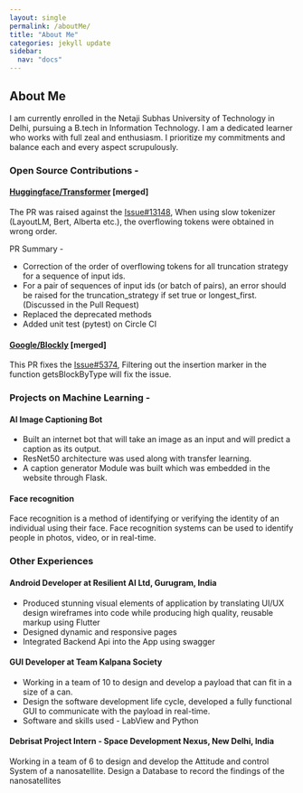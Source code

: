 ```yaml
---
layout: single
permalink: /aboutMe/
title: "About Me"
categories: jekyll update
sidebar:
  nav: "docs"
---
```


## About Me

I am currently enrolled in the Netaji Subhas University of Technology in Delhi, pursuing a B.tech in Information Technology. I am a dedicated learner who works with full zeal and enthusiasm. I prioritize my commitments and balance each and every aspect scrupulously.

### Open Source Contributions -
#### [Huggingface/Transformer](https://github.com/huggingface/transformers/pull/13179) \[merged\]
The PR was raised against the [Issue#13148](https://github.com/huggingface/transformers/issues/13148), When using slow tokenizer \(LayoutLM, Bert, Alberta etc.\), the overflowing tokens were obtained in wrong order.

PR Summary - 


* Correction of the order of overflowing tokens for all truncation strategy for a sequence of input ids.
* For a pair of sequences of input ids (or batch of pairs), an error should be raised for the truncation_strategy if set true or longest_first. (Discussed in the Pull Request)
* Replaced the deprecated methods
* Added unit test (pytest) on Circle CI



#### [Google/Blockly](https://github.com/google/blockly/pull/5430) \[merged\]
This PR fixes the [Issue#5374](https://github.com/google/blockly/issues/5374), Filtering out the insertion marker in the function getsBlockByType will fix the issue.

### Projects on Machine Learning - 
#### AI Image Captioning Bot
* Built an internet bot that will take an image as an input and will predict a caption as its output.
* ResNet50 architecture was used along with transfer learning. 
* A caption generator Module was built which was embedded in the website through Flask.



#### Face recognition
Face recognition is a method of identifying or verifying the identity of an individual using their face. Face recognition systems can be used to identify people in photos, video, or in real-time.


### Other Experiences
#### Android Developer at Resilient AI Ltd, Gurugram, India  
* Produced stunning visual elements of application by translating UI/UX design wireframes into code while producing high quality, reusable markup using Flutter
* Designed dynamic and responsive pages
* Integrated Backend Api into the App using swagger
	
#### GUI Developer at Team Kalpana Society
* Working in a team of 10 to design and develop a payload that can fit in a size of a can.
* Design the software development life cycle, developed a fully functional GUI to communicate with the payload in real-time.
* Software and skills used - LabView and Python

#### Debrisat Project Intern - Space Development Nexus, New Delhi, India
Working in a team of 6 to design and develop the Attitude and control System of a nanosatellite.
Design a Database to record the findings of the nanosatellites
